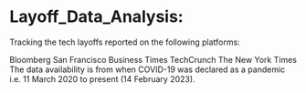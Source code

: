 # Layoff_Data_Analysis:
Tracking the tech layoffs reported on the following platforms:

Bloomberg
San Francisco Business Times
TechCrunch
The New York Times
The data availability is from when COVID-19 was declared as a pandemic i.e. 11 March 2020 to present (14 February 2023).
